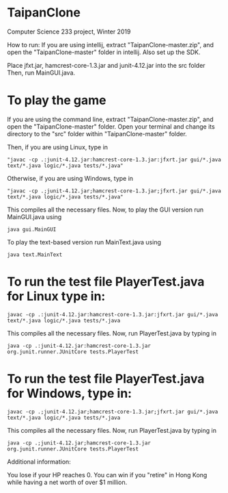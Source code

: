 # TaipanClone
Computer Science 233 project, Winter 2019

How to run:
If you are using intellij, extract "TaipanClone-master.zip", and open the "TaipanClone-master" folder in intellij. Also set up the SDK. 

Place jfxt.jar, hamcrest-core-1.3.jar and junit-4.12.jar into the src folder
Then, run MainGUI.java.

# To play the game
If you are using the command line, extract "TaipanClone-master.zip", and open the "TaipanClone-master" folder. Open your terminal and change its directory to the "src" folder within "TaipanClone-master" folder.

Then, if you are using Linux, type in 
```
"javac -cp .:junit-4.12.jar:hamcrest-core-1.3.jar:jfxrt.jar gui/*.java text/*.java logic/*.java tests/*.java"
```
Otherwise, if you are using Windows, type in
```
"javac -cp .;junit-4.12.jar;hamcrest-core-1.3.jar;jfxrt.jar gui/*.java text/*.java logic/*.java tests/*.java"
```
This compiles all the necessary files. Now, to play the GUI version run MainGUI.java using 
```
java gui.MainGUI
```
To play the text-based version run MainText.java using
```
java text.MainText
```

# To run the test file PlayerTest.java for Linux type in:
```
javac -cp .:junit-4.12.jar:hamcrest-core-1.3.jar:jfxrt.jar gui/*.java text/*.java logic/*.java tests/*.java
```
This compiles all the necessary files. Now, run PlayerTest.java by typing in
```
java -cp .:junit-4.12.jar:hamcrest-core-1.3.jar org.junit.runner.JUnitCore tests.PlayerTest
```
# To run the test file PlayerTest.java for Windows, type in:
```
javac -cp .;junit-4.12.jar;hamcrest-core-1.3.jar;jfxrt.jar gui/*.java text/*.java logic/*.java tests/*.java
```
This compiles all the necessary files. Now, run PlayerTest.java by typing in
```
java -cp .;junit-4.12.jar;hamcrest-core-1.3.jar org.junit.runner.JUnitCore tests.PlayerTest
```
Additional information:

You lose if your HP reaches 0. You can win if you "retire" in Hong Kong while having a net worth of over $1 million.
